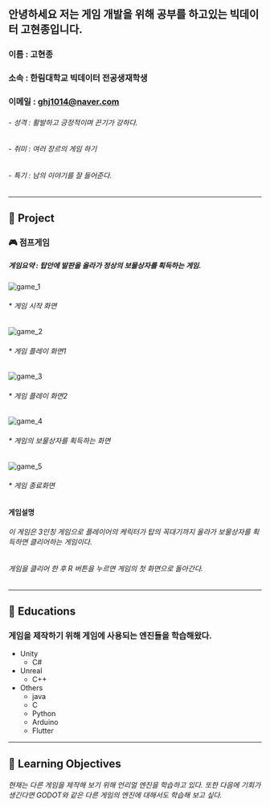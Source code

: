 ## 안녕하세요 저는 게임 개발을 위해 공부를 하고있는 빅데이터 고현종입니다.

### 이름 : 고현종
### 소속 : 한림대학교 빅데이터 전공생재학생
### 이메일 : ghj1014@naver.com

###### - 성격 : 활발하고 긍정적이며 끈기가 강하다.
###### - 취미 : 여러 장르의 게임 하기
###### - 특기 : 남의 이야기를 잘 들어준다.
-----------------------------------------------------------------------
## 🔭 Project 
### :video_game: 점프게임
##### 게임요약 : 탑안에 발판을 올라가 정상의 보물상자를 획득하는 게임.
 ![game_1](https://user-images.githubusercontent.com/115774307/198257166-7ab9d1a0-e593-4cc7-98a0-ea71c6198eea.jpg)
  ###### * 게임 시작 화면
 ![game_2](https://user-images.githubusercontent.com/115774307/198257486-f11f0765-9762-4737-bd0c-27fd3e5933be.jpg)
  ###### * 게임 플레이 화면1
 ![game_3](https://user-images.githubusercontent.com/115774307/198257567-25c5578a-2aa1-4638-9706-c45846e9a742.jpg)
  ###### * 게임 플레이 화면2
 ![game_4](https://user-images.githubusercontent.com/115774307/198257789-75a5c144-9439-4931-83b8-3186ffec8329.jpg)
  ###### * 게임의 보물상자를 획득하는 화면
 ![game_5](https://user-images.githubusercontent.com/115774307/198257880-553f7ed6-94e5-4f44-acc9-5e0d2ef81116.jpg)
  ###### * 게임 종료화면
  
  #### 게임설명
  
  ###### 이 게임은 3인칭 게임으로 플레이어의 케릭터가 탑의 꼭대기까지 올라가 보물상자를 획득하면 클리어하는 게임이다. 
  ###### 게임을 클리어 한 후 R 버튼을 누르면 게임의 첫 화면으로 돌아간다. 
 ----------------------------------------------------------------------------------------------------------------- 
  ## :book: Educations
  ### 게임을 제작하기 위해 게임에 사용되는 엔진들을 학습해왔다.
  * Unity
    - C#
  * Unreal
    - C++
  * Others
    - java
    - C
    - Python
    - Arduino
    - Flutter
----------------------------------------------------------------------------------------------------------------------
## :memo: Learning Objectives
 ###### 현재는 다른 게임을 제작해 보기 위해 언리얼 엔진을 학습하고 있다. 또한 다음에 기회가 생긴다면 GODOT와 같은 다른 게임의 엔진에 대해서도 학습해 보고 싶다.
<!--
